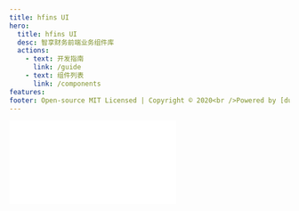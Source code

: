 ```yaml
---
title: hfins UI
hero:
  title: hfins UI
  desc: 智享财务前端业务组件库
  actions:
    - text: 开发指南
      link: /guide
    - text: 组件列表
      link: /components
features:
footer: Open-source MIT Licensed | Copyright © 2020<br />Powered by [dumi](https://d.umijs.org)
---
```


<embed src="./guide/反馈与共建.md"></embed>
